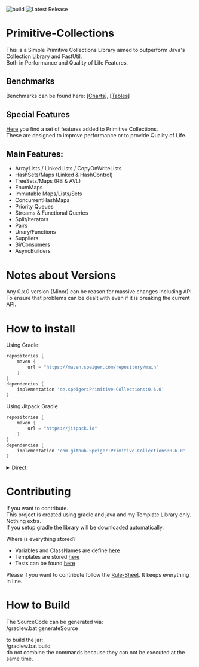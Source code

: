 ![build](https://github.com/Speiger/Primitive-Collections/actions/workflows/build_validator.yml/badge.svg)
![Latest Release](https://jitpack.io/v/Speiger/Primitive-Collections.svg)

# Primitive-Collections
This is a Simple Primitive Collections Library aimed to outperform Java's Collection Library and FastUtil.  
Both in Performance and Quality of Life Features.  

## Benchmarks
Benchmarks can be found here: [[Charts]](https://github.com/Speiger/Primitive-Collections-Benchmarks/blob/master/BENCHMARKS-CHARTS.md), [[Tables]](https://github.com/Speiger/Primitive-Collections-Benchmarks/blob/master/BENCHMARKS.md)

## Special Features
[Here](features.md) you find a set of features added to Primitive Collections.   
These are designed to improve performance or to provide Quality of Life.  

## Main Features:      
- ArrayLists / LinkedLists / CopyOnWriteLists
- HashSets/Maps (Linked & HashControl)
- TreeSets/Maps (RB & AVL)
- EnumMaps
- Immutable Maps/Lists/Sets
- ConcurrentHashMaps
- Priority Queues
- Streams & Functional Queries
- Split/Iterators
- Pairs
- Unary/Functions
- Suppliers
- Bi/Consumers
- AsyncBuilders  

# Notes about Versions
Any 0.x.0 version (Minor) can be reason for massive changes including API.     
To ensure that problems can be dealt with even if it is breaking the current API.     

# How to install
Using Gradle:
```gradle
repositories {
    maven {
        url = "https://maven.speiger.com/repository/main"
    }
}
dependencies {
	implementation 'de.speiger:Primitive-Collections:0.6.0'
}
```
Using Jitpack Gradle
```gradle
repositories {
    maven {
        url = "https://jitpack.io"
    }
}
dependencies {
	implementation 'com.github.Speiger:Primitive-Collections:0.6.0'
}
```

<details>
<summary>Direct: </summary>
<p>

| Version 	| Jar                                                                                                                          	| Sources                                                                                                                              	| Java Doc                                                                                                                             	|
|---------	|------------------------------------------------------------------------------------------------------------------------------	|--------------------------------------------------------------------------------------------------------------------------------------	|--------------------------------------------------------------------------------------------------------------------------------------	|
| 0.6.0   	| [Download](https://maven.speiger.com/repository/main/de/speiger/Primitive-Collections/0.6.0/Primitive-Collections-0.6.0.jar) 	| [Download](https://maven.speiger.com/repository/main/de/speiger/Primitive-Collections/0.6.0/Primitive-Collections-0.6.0-sources.jar) 	| [Download](https://maven.speiger.com/repository/main/de/speiger/Primitive-Collections/0.6.0/Primitive-Collections-0.6.0-javadoc.jar) 	|
| 0.5.3   	| [Download](https://maven.speiger.com/repository/main/de/speiger/Primitive-Collections/0.5.3/Primitive-Collections-0.5.3.jar) 	| [Download](https://maven.speiger.com/repository/main/de/speiger/Primitive-Collections/0.5.3/Primitive-Collections-0.5.3-sources.jar) 	| [Download](https://maven.speiger.com/repository/main/de/speiger/Primitive-Collections/0.5.3/Primitive-Collections-0.5.3-javadoc.jar) 	|
| 0.5.2   	| [Download](https://maven.speiger.com/repository/main/de/speiger/Primitive-Collections/0.5.2/Primitive-Collections-0.5.2.jar) 	| [Download](https://maven.speiger.com/repository/main/de/speiger/Primitive-Collections/0.5.2/Primitive-Collections-0.5.2-sources.jar) 	| [Download](https://maven.speiger.com/repository/main/de/speiger/Primitive-Collections/0.5.2/Primitive-Collections-0.5.2-javadoc.jar) 	|
| 0.5.1   	| [Download](https://maven.speiger.com/repository/main/de/speiger/Primitive-Collections/0.5.1/Primitive-Collections-0.5.1.jar) 	| [Download](https://maven.speiger.com/repository/main/de/speiger/Primitive-Collections/0.5.1/Primitive-Collections-0.5.1-sources.jar) 	| [Download](https://maven.speiger.com/repository/main/de/speiger/Primitive-Collections/0.5.1/Primitive-Collections-0.5.1-javadoc.jar) 	|
| 0.5.0   	| [Download](https://maven.speiger.com/repository/main/de/speiger/Primitive-Collections/0.5.0/Primitive-Collections-0.5.0.jar) 	| [Download](https://maven.speiger.com/repository/main/de/speiger/Primitive-Collections/0.5.0/Primitive-Collections-0.5.0-sources.jar) 	| [Download](https://maven.speiger.com/repository/main/de/speiger/Primitive-Collections/0.5.0/Primitive-Collections-0.5.0-javadoc.jar) 	|
| 0.4.5   	| [Download](https://maven.speiger.com/repository/main/de/speiger/Primitive-Collections/0.4.5/Primitive-Collections-0.4.5.jar) 	| [Download](https://maven.speiger.com/repository/main/de/speiger/Primitive-Collections/0.4.5/Primitive-Collections-0.4.5-sources.jar) 	| [Download](https://maven.speiger.com/repository/main/de/speiger/Primitive-Collections/0.4.5/Primitive-Collections-0.4.5-javadoc.jar) 	|
| 0.4.4   	| [Download](https://maven.speiger.com/repository/main/de/speiger/Primitive-Collections/0.4.4/Primitive-Collections-0.4.4.jar) 	| [Download](https://maven.speiger.com/repository/main/de/speiger/Primitive-Collections/0.4.4/Primitive-Collections-0.4.4-sources.jar) 	| [Download](https://maven.speiger.com/repository/main/de/speiger/Primitive-Collections/0.4.4/Primitive-Collections-0.4.4-javadoc.jar) 	|
| 0.4.3   	| [Download](https://maven.speiger.com/repository/main/de/speiger/Primitive-Collections/0.4.3/Primitive-Collections-0.4.3.jar) 	| [Download](https://maven.speiger.com/repository/main/de/speiger/Primitive-Collections/0.4.3/Primitive-Collections-0.4.3-sources.jar) 	| [Download](https://maven.speiger.com/repository/main/de/speiger/Primitive-Collections/0.4.3/Primitive-Collections-0.4.3-javadoc.jar) 	|
| 0.4.2   	| [Download](https://maven.speiger.com/repository/main/de/speiger/Primitive-Collections/0.4.2/Primitive-Collections-0.4.2.jar) 	| [Download](https://maven.speiger.com/repository/main/de/speiger/Primitive-Collections/0.4.2/Primitive-Collections-0.4.2-sources.jar) 	| [Download](https://maven.speiger.com/repository/main/de/speiger/Primitive-Collections/0.4.2/Primitive-Collections-0.4.2-javadoc.jar) 	|
| 0.4.1   	| [Download](https://maven.speiger.com/repository/main/de/speiger/Primitive-Collections/0.4.1/Primitive-Collections-0.4.1.jar) 	| [Download](https://maven.speiger.com/repository/main/de/speiger/Primitive-Collections/0.4.1/Primitive-Collections-0.4.1-sources.jar) 	| [Download](https://maven.speiger.com/repository/main/de/speiger/Primitive-Collections/0.4.1/Primitive-Collections-0.4.1-javadoc.jar) 	|
| 0.4.0   	| [Download](https://maven.speiger.com/repository/main/de/speiger/Primitive-Collections/0.4.0/Primitive-Collections-0.4.0.jar) 	| [Download](https://maven.speiger.com/repository/main/de/speiger/Primitive-Collections/0.4.0/Primitive-Collections-0.4.0-sources.jar) 	| [Download](https://maven.speiger.com/repository/main/de/speiger/Primitive-Collections/0.4.0/Primitive-Collections-0.4.0-javadoc.jar) 	|
| 0.3.6   	| [Download](https://maven.speiger.com/repository/main/de/speiger/Primitive-Collections/0.3.6/Primitive-Collections-0.3.6.jar) 	| [Download](https://maven.speiger.com/repository/main/de/speiger/Primitive-Collections/0.3.6/Primitive-Collections-0.3.6-sources.jar) 	| [Download](https://maven.speiger.com/repository/main/de/speiger/Primitive-Collections/0.3.6/Primitive-Collections-0.3.6-javadoc.jar) 	|

</p>
</details>

# Contributing
If you want to contribute.      
This project is created using gradle and java and my Template Library only. Nothing extra.      
If you setup gradle the library will be downloaded automatically.      

Where is everything stored?
- Variables and ClassNames are define [here](src/builder/java/speiger/src/builder/GlobalVariables.java)
- Templates are stored [here](src/builder/resources/speiger/assets/collections/templates)
- Tests can be found [here](src/test/java/speiger/src/collections)

Please if you want to contribute follow the [Rule-Sheet](RuleSheet.md). It keeps everything in line.


# How to Build

The SourceCode can be generated via:     
/gradlew.bat generateSource      

to build the jar:           
/gradlew.bat build      
do not combine the commands because they can not be executed at the same time.      
